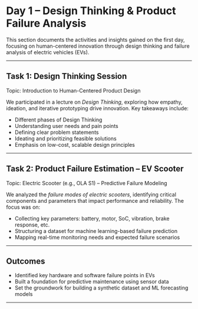# Day 1 – Design Thinking & Product Failure Analysis

This section documents the activities and insights gained on the first day, focusing on human-centered innovation through design thinking and failure analysis of electric vehicles (EVs).

---

## Task 1: Design Thinking Session

Topic: Introduction to Human-Centered Product Design

We participated in a lecture  on *Design Thinking*, exploring how empathy, ideation, and iterative prototyping drive innovation. Key takeaways include:

* Different phases of Design Thinking
* Understanding user needs and pain points
* Defining clear problem statements
* Ideating and prioritizing feasible solutions
* Emphasis on low-cost, scalable design principles

---

## Task 2: Product Failure Estimation – EV Scooter

Topic: Electric Scooter (e.g., OLA S1) – Predictive Failure Modeling

We analyzed the *failure modes of electric scooters*, identifying critical components and parameters that impact performance and reliability. The focus was on:

* Collecting key parameters: battery, motor, SoC, vibration, brake response, etc.
* Structuring a dataset for machine learning-based failure prediction
* Mapping real-time monitoring needs and expected failure scenarios

---

## Outcomes

* Identified key hardware and software failure points in EVs
* Built a foundation for predictive maintenance using sensor data
* Set the groundwork for building a synthetic dataset and ML forecasting models

---
